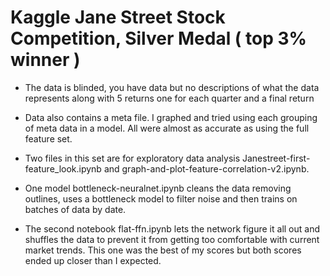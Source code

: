 

# Kaggle Jane Street Stock Competition, Silver Medal ( top 3% winner )

* The data is blinded, you have data but no descriptions of what the data represents along with 5 returns one for each quarter and a final return

* Data also contains a meta file. I graphed and tried using each grouping of meta data in a model. All were almost as accurate as using the full feature set.

* Two files in this set are for exploratory data analysis Janestreet-first-feature_look.ipynb and graph-and-plot-feature-correlation-v2.ipynb.

* One model bottleneck-neuralnet.ipynb cleans the data removing outlines, uses a bottleneck model to filter noise and then trains on batches of data by date. 

* The second notebook flat-ffn.ipynb lets the network figure it all out and shuffles the data to prevent it from getting too comfortable with current market trends. This one was the best of my scores but both scores ended up closer than I expected.



